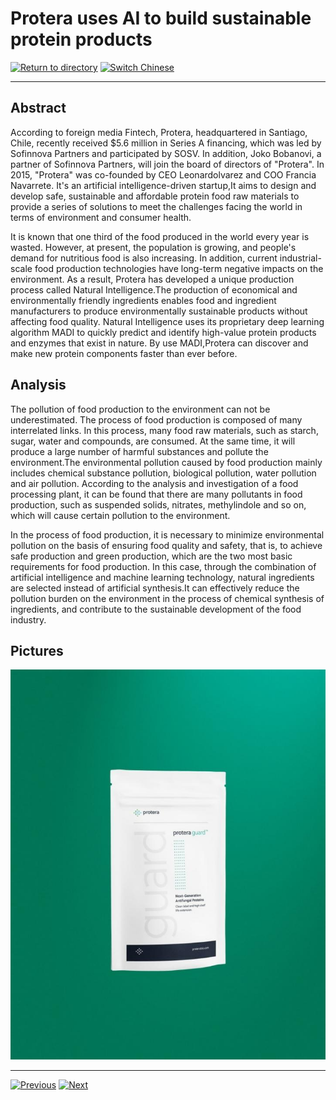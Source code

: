 # Protera uses AI to build sustainable protein products

[![Return to directory](http://img.shields.io/badge/Click-Back-875A7B.svg?style=flat&colorA=8F8F8F)](/)
[![Switch Chinese](http://img.shields.io/badge/Switch-Chinese-875A7B.svg?style=flat&colorA=8F8F8F)](https://doc.shanghaiopen.org.cn/case/12/2.html)

----------

## Abstract

According to foreign media Fintech, Protera, headquartered in Santiago, Chile, recently received $5.6 million in Series A financing, which was led by Sofinnova Partners and participated by SOSV. In addition, Joko Bobanovi, a partner of Sofinnova Partners, will join the board of directors of "Protera". In 2015, "Protera" was co-founded by CEO Leonardolvarez and COO Francia Navarrete. It's an artificial intelligence-driven startup,It aims to design and develop safe, sustainable and affordable protein food raw materials to provide a series of solutions to meet the challenges facing the world in terms of environment and consumer health.

It is known that one third of the food produced in the world every year is wasted. However, at present, the population is growing, and people's demand for nutritious food is also increasing. In addition, current industrial-scale food production technologies have long-term negative impacts on the environment. As a result, Protera has developed a unique production process called Natural Intelligence.The production of economical and environmentally friendly ingredients enables food and ingredient manufacturers to produce environmentally sustainable products without affecting food quality. Natural Intelligence uses its proprietary deep learning algorithm MADI to quickly predict and identify high-value protein products and enzymes that exist in nature. By use MADI,Protera can discover and make new protein components faster than ever before.


## Analysis

The pollution of food production to the environment can not be underestimated. The process of food production is composed of many interrelated links. In this process, many food raw materials, such as starch, sugar, water and compounds, are consumed. At the same time, it will produce a large number of harmful substances and pollute the environment.The environmental pollution caused by food production mainly includes chemical substance pollution, biological pollution, water pollution and air pollution. According to the analysis and investigation of a food processing plant, it can be found that there are many pollutants in food production, such as suspended solids, nitrates, methylindole and so on, which will cause certain pollution to the environment.

In the process of food production, it is necessary to minimize environmental pollution on the basis of ensuring food quality and safety, that is, to achieve safe production and green production, which are the two most basic requirements for food production. In this case, through the combination of artificial intelligence and machine learning technology, natural ingredients are selected instead of artificial synthesis.It can effectively reduce the pollution burden on the environment in the process of chemical synthesis of ingredients, and contribute to the sustainable development of the food industry.


## Pictures

![图片](12.2.1.jpg)


----------
 [![Previous](http://img.shields.io/badge/View-Previous-875A7B.svg?style=flat&colorA=8F8F8F)](https://doc.shanghaiopen.org.cn/case/12/en_1.html)
 [![Next](http://img.shields.io/badge/View-Next-875A7B.svg?style=flat&colorA=8F8F8F)](https://doc.shanghaiopen.org.cn/case/13/en_1.html)
